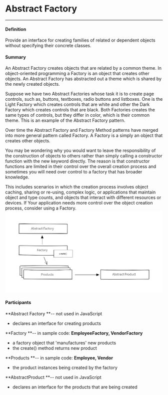 # Abstract Factory

---

#### Definition

Provide an interface for creating families of related or dependent objects without specifying their concrete classes.

#### Summary

An Abstract Factory creates objects that are related by a common theme. In object-oriented programming a Factory is an object that creates other objects. An Abstract Factory has abstracted out a theme which is shared by the newly created objects.

Suppose we have two Abstract Factories whose task it is to create page controls, such as, buttons, textboxes, radio buttons and listboxes. One is the Light Factory which creates controls that are white and other the Dark Factory which creates controls that are black. Both Factories creates the same types of controls, but they differ in color, which is their common theme. This is an example of the Abstract Factory pattern.

Over time the Abstract Factory and Factory Method patterns have merged into more general pattern called Factory. A Factory is a simply an object that creates other objects.

You may be wondering why you would want to leave the responsibility of the construction of objects to others rather than simply calling a constructor function with the new keyword directly. The reason is that constructor functions are limited in their control over the overall creation process and sometimes you will need over control to a factory that has broader knowledge.

This includes scenarios in which the creation process involves object caching, sharing or re-using, complex logic, or applications that maintain object and type counts, and objects that interact with different resources or devices. If Your application needs more control over the object creation process, consider using a Factory.![](/assets/abstract-factory.png)

#### Participants

**Abstract Factory **-- not used in JavaScript

* declares an interface for creating products

**Factory **-- in sample code: **EmployeeFactory, VendorFactory**

* a factory object that 'manufactures' new products
* the create\(\) method returns new product

**Products **-- in sample code: **Employee, Vendor**

* the product instances being created by the factory

**AbstractProduct **-- not used in JavaScript

* declares an interface for the products that are being created



